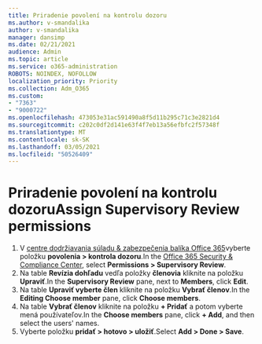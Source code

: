 ```yaml
---
title: Priradenie povolení na kontrolu dozoru
ms.author: v-smandalika
author: v-smandalika
manager: dansimp
ms.date: 02/21/2021
audience: Admin
ms.topic: article
ms.service: o365-administration
ROBOTS: NOINDEX, NOFOLLOW
localization_priority: Priority
ms.collection: Adm_O365
ms.custom:
- "7363"
- "9000722"
ms.openlocfilehash: 473053e31ac591490a8f5d11b295c71c3e2821d4
ms.sourcegitcommit: c202c0df2d141e63f4f7eb13a56efbfc2f57348f
ms.translationtype: MT
ms.contentlocale: sk-SK
ms.lasthandoff: 03/05/2021
ms.locfileid: "50526409"
---
```

# <a name="assign-supervisory-review-permissions"></a><span data-ttu-id="3e338-102">Priradenie povolení na kontrolu dozoru</span><span class="sxs-lookup"><span data-stu-id="3e338-102">Assign Supervisory Review permissions</span></span>

1. <span data-ttu-id="3e338-103">V [centre dodržiavania súladu & zabezpečenia balíka Office 365](https://sip.protection.office.com/homepage)vyberte položku **povolenia > kontrola dozoru**.</span><span class="sxs-lookup"><span data-stu-id="3e338-103">In the [Office 365 Security & Compliance Center](https://sip.protection.office.com/homepage), select **Permissions > Supervisory Review**.</span></span>
2. <span data-ttu-id="3e338-104">Na table **Revízia dohľadu** vedľa položky **členovia** kliknite na položku **Upraviť**.</span><span class="sxs-lookup"><span data-stu-id="3e338-104">In the **Supervisory Review** pane, next to **Members**, click **Edit**.</span></span>
3. <span data-ttu-id="3e338-105">Na table **Upraviť vyberte člen** kliknite na položku **Vybrať členov**.</span><span class="sxs-lookup"><span data-stu-id="3e338-105">In the **Editing Choose member** pane, click **Choose members**.</span></span>
4. <span data-ttu-id="3e338-106">Na table **Vybrať členov** kliknite na položku **+ Pridať** a potom vyberte mená používateľov.</span><span class="sxs-lookup"><span data-stu-id="3e338-106">In the **Choose members** pane, click **+ Add**, and then select the users' names.</span></span>
5. <span data-ttu-id="3e338-107">Vyberte položku **pridať > hotovo > uložiť**.</span><span class="sxs-lookup"><span data-stu-id="3e338-107">Select **Add > Done > Save**.</span></span>